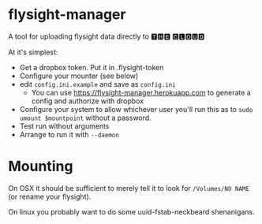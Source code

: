 flysight-manager
================

A tool for uploading flysight data directly to 🆃🅷🅴 🅲🅻🅾🆄🅳

At it's simplest:

* Get a dropbox token. Put it in .flysight-token
* Configure your mounter (see below)
* edit `config.ini.example` and save as `config.ini`
    * You can use https://flysight-manager.herokuapp.com to generate a config
      and authorize with dropbox
* Configure your system to allow whichever user you'll run this as to `sudo
  umount $mountpoint` without a password.
* Test run without arguments
* Arrange to run it with `--daemon`


# Mounting

On OSX it should be sufficient to merely tell it to look for `/Volumes/NO NAME` (or rename your flysight).

On linux you probably want to do some uuid-fstab-neckbeard shenanigans.
